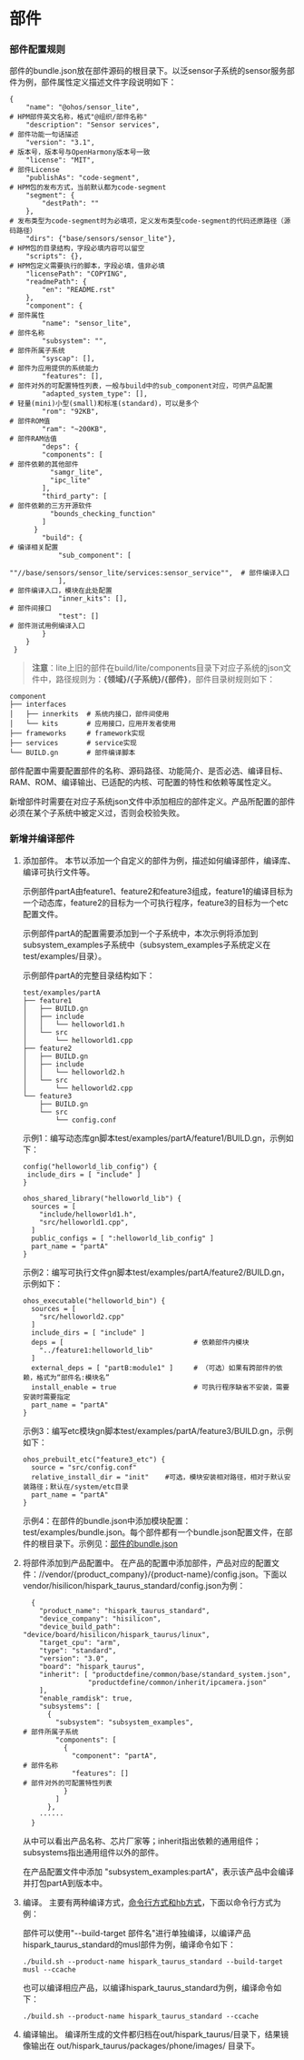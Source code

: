 # 部件
### 部件配置规则

部件的bundle.json放在部件源码的根目录下。以泛sensor子系统的sensor服务部件为例，部件属性定义描述文件字段说明如下：

```shell
{
    "name": "@ohos/sensor_lite",		                                 # HPM部件英文名称，格式"@组织/部件名称"
    "description": "Sensor services",		                             # 部件功能一句话描述	
    "version": "3.1",			                                         # 版本号，版本号与OpenHarmony版本号一致
    "license": "MIT",			                                         # 部件License
    "publishAs": "code-segment",		                                 # HPM包的发布方式，当前默认都为code-segment
    "segment": {										
        "destPath": ""			
    },					                                                 # 发布类型为code-segment时为必填项，定义发布类型code-segment的代码还原路径（源码路径）			
    "dirs": {"base/sensors/sensor_lite"},	                             # HPM包的目录结构，字段必填内容可以留空
    "scripts": {},			                                             # HPM包定义需要执行的脚本，字段必填，值非必填
    "licensePath": "COPYING",			
    "readmePath": {
        "en": "README.rst"
    },
    "component": {			                                             # 部件属性
        "name": "sensor_lite",			                                 # 部件名称		
        "subsystem": "",		                                         # 部件所属子系统
        "syscap": [],				                                     # 部件为应用提供的系统能力
        "features": [],                                                  # 部件对外的可配置特性列表，一般与build中的sub_component对应，可供产品配置
        "adapted_system_type": [],		                                 # 轻量(mini)小型(small)和标准(standard)，可以是多个
        "rom": "92KB",                                                   # 部件ROM值
        "ram": "~200KB",                                                 # 部件RAM估值       
        "deps": {                      
        "components": [                                                  # 部件依赖的其他部件
          "samgr_lite",
          "ipc_lite"
        ],
        "third_party": [                                                 # 部件依赖的三方开源软件
          "bounds_checking_function"
        ]
      }         
        "build": {				                                         # 编译相关配置
            "sub_component": [
                ""//base/sensors/sensor_lite/services:sensor_service"",  # 部件编译入口
            ],			                                                 # 部件编译入口，模块在此处配置
            "inner_kits": [],						                     # 部件间接口
            "test": []							                         # 部件测试用例编译入口
        }
    }
 }
```

> **注意**：lite上旧的部件在build/lite/components目录下对应子系统的json文件中，路径规则为：**{领域}/{子系统}/{部件}**，部件目录树规则如下：

```shell
component
├── interfaces
│   ├── innerkits  # 系统内接口，部件间使用
│   └── kits       # 应用接口，应用开发者使用
├── frameworks     # framework实现
├── services       # service实现
└── BUILD.gn       # 部件编译脚本
```

部件配置中需要配置部件的名称、源码路径、功能简介、是否必选、编译目标、RAM、ROM、编译输出、已适配的内核、可配置的特性和依赖等属性定义。

新增部件时需要在对应子系统json文件中添加相应的部件定义。产品所配置的部件必须在某个子系统中被定义过，否则会校验失败。

### 新增并编译部件

1. 添加部件。 本节以添加一个自定义的部件为例，描述如何编译部件，编译库、编译可执行文件等。

   示例部件partA由feature1、feature2和feature3组成，feature1的编译目标为一个动态库，feature2的目标为一个可执行程序，feature3的目标为一个etc配置文件。

   示例部件partA的配置需要添加到一个子系统中，本次示例将添加到subsystem_examples子系统中（subsystem_examples子系统定义在test/examples/目录）。

   示例部件partA的完整目录结构如下：

   ```shell
   test/examples/partA
   ├── feature1
   │   ├── BUILD.gn
   │   ├── include
   │   │   └── helloworld1.h
   │   └── src
   │       └── helloworld1.cpp
   ├── feature2
   │   ├── BUILD.gn
   │   ├── include
   │   │   └── helloworld2.h
   │   └── src
   │       └── helloworld2.cpp
   └── feature3
       ├── BUILD.gn
       └── src
           └── config.conf
   ```

   示例1：编写动态库gn脚本test/examples/partA/feature1/BUILD.gn，示例如下：

   ```shell
   config("helloworld_lib_config") {
    include_dirs = [ "include" ]
   }
   
   ohos_shared_library("helloworld_lib") {
     sources = [
       "include/helloworld1.h",
       "src/helloworld1.cpp",
     ]
     public_configs = [ ":helloworld_lib_config" ]
     part_name = "partA"
   }
   ```

   示例2：编写可执行文件gn脚本test/examples/partA/feature2/BUILD.gn，示例如下：

   ```shell
   ohos_executable("helloworld_bin") {
     sources = [
       "src/helloworld2.cpp"
     ]
     include_dirs = [ "include" ]
     deps = [                                # 依赖部件内模块
       "../feature1:helloworld_lib"
     ]
     external_deps = [ "partB:module1" ]     # （可选）如果有跨部件的依赖，格式为“部件名:模块名”
     install_enable = true                   # 可执行程序缺省不安装，需要安装时需要指定
     part_name = "partA"
   }
   ```

   示例3：编写etc模块gn脚本test/examples/partA/feature3/BUILD.gn，示例如下：

   ```shell
   ohos_prebuilt_etc("feature3_etc") {
     source = "src/config.conf"
     relative_install_dir = "init"    #可选，模块安装相对路径，相对于默认安装路径；默认在/system/etc目录
     part_name = "partA"
   }
   ```

   示例4：在部件的bundle.json中添加模块配置：test/examples/bundle.json。每个部件都有一个bundle.json配置文件，在部件的根目录下。示例见：[部件的bundle.json](subsys-build-component.md#部件配置规则)

2. 将部件添加到产品配置中。 在产品的配置中添加部件，产品对应的配置文件：//vendor/{product_company}/{product-name}/config.json。下面以vendor/hisilicon/hispark_taurus_standard/config.json为例：

    ```shell
      {
        "product_name": "hispark_taurus_standard",
        "device_company": "hisilicon",
        "device_build_path": "device/board/hisilicon/hispark_taurus/linux",
        "target_cpu": "arm",
        "type": "standard",
        "version": "3.0",
        "board": "hispark_taurus",
        "inherit": [ "productdefine/common/base/standard_system.json",
                    "productdefine/common/inherit/ipcamera.json"
        ],
        "enable_ramdisk": true,
        "subsystems": [
          {
            "subsystem": "subsystem_examples",                              # 部件所属子系统
            "components": [
              {
                "component": "partA",                                       # 部件名称
                "features": []                                              # 部件对外的可配置特性列表
              }
            ]
          },
        ······
      }
    ```

    从中可以看出产品名称、芯片厂家等；inherit指出依赖的通用组件；subsystems指出通用组件以外的部件。

    在产品配置文件中添加 "subsystem_examples:partA"，表示该产品中会编译并打包partA到版本中。

3. 编译。 主要有两种编译方式，[命令行方式和hb方式](subsys-build-all.md#编译命令)，下面以命令行方式为例：

   部件可以使用"--build-target 部件名"进行单独编译，以编译产品hispark_taurus_standard的musl部件为例，编译命令如下：

   ```
   ./build.sh --product-name hispark_taurus_standard --build-target musl --ccache
   ```

   也可以编译相应产品，以编译hispark_taurus_standard为例，编译命令如下：

   ```shell
   ./build.sh --product-name hispark_taurus_standard --ccache
   ```

4. 编译输出。 编译所生成的文件都归档在out/hispark_taurus/目录下，结果镜像输出在 out/hispark_taurus/packages/phone/images/ 目录下。